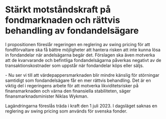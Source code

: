 # Stärkt motståndskraft på fondmarknaden och rättvis behandling av fondandelsägare

I propositionen föreslår regeringen en reglering av swing pricing för att fondförvaltare ska få bättre möjligheter att hantera risken att inte kunna lösa in fondandelar när andelsägarna begär det. Förslagen ska även motverka att de kvarvarande och befintliga fondandels­ägarna påverkas negativt av de transaktions­kostnader som uppstår när fondandelar köps eller säljs.

\- Nu ser vi till att värdepappersmarknaden blir mindre känslig för störningar samtidigt som fondandelsägare får en mer rättvis behandling. Det är en viktig del i regeringens arbete för att motverka likviditetsrisker på finansmarknaden och värna den finansiella stabiliteten, säger finansmarknadsminister Niklas Wykman.

Lagändringarna föreslås träda i kraft den 1 juli 2023\. I dagsläget saknas en reglering av swing pricing som används för svenska fonder.
